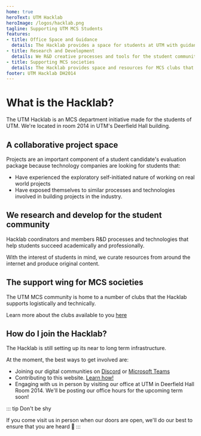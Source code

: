 ```yaml
---
home: true
heroText: UTM Hacklab
heroImage: /logos/hacklab.png
tagline: Supporting UTM MCS Students
features:
- title: Office Space and Guidance
  details: The Hacklab provides a space for students at UTM with guidance on their academic and professional roadmaps by students from the community. 
- title: Research and Development
  details: We R&D creative processes and tools for the student community to succeed. 
- title: Supporting MCS societies
  details: The Hacklab provides space and resources for MCS clubs that serve particular student needs and concerns.   
footer: UTM Hacklab DH2014
--- 
```


# What is the Hacklab?

The UTM Hacklab is an MCS department initiative made for the students of UTM. We're located in room 2014 in UTM's Deerfield Hall building. 

## A collaborative project space

Projects are an important component of a student candidate's evaluation package because technology companies are looking for students that:

- Have experienced the exploratory self-initiated nature of working on real world projects
- Have exposed themselves to similar processes and technologies involved in building projects in the industry. 

## We research and develop for the student community

Hacklab coordinators and members R&D processes and technologies that help students succeed academically and professionally.

With the interest of students in mind, we curate resources from around the internet and produce original content. 

<ResourcesGrid :items="items"/>

## The support wing for MCS societies

The UTM MCS community is home to a number of clubs that the Hacklab supports logistically and technically.

Learn more about the clubs available to you [here](/clubs)


## How do I join the Hacklab?


The Hacklab is still setting up its near to long term infrastructure. 

At the moment, the best ways to get involved are:

- Joining our digital communities on [Discord](https://discord.gg/gPX54wF) or  [Microsoft Teams](https://teams.microsoft.com/l/team/19%3a9a293cfeb0d44967babe95ceaeff8fe2%40thread.skype/conversations?groupId=2dba53aa-e8b2-4a9b-a206-92677860a263&tenantId=78aac226-2f03-4b4d-9037-b46d56c55210)
- Contributing to this website. [Learn how!](/contributing)
- Engaging with us in person by visiting our office at UTM in Deerfield Hall Room 2014. We'll be posting our office hours for the upcoming term soon!

::: tip Don't be shy

If you come visit us in person when our doors are open, we'll do our best to ensure that you are heard :slightly_smiling_face:
:::

<script>
export default {
  data() {
    return {
      items: [
        {
          title: "Course Supplements",
          icon: "course-supplements.svg",
          link: "/resources/courses/",
          desc: "Curated tools resources that supplement UTM course content!"
        },
        {
          title: "Glossary",
          icon: "glossary.svg",
          link: "/glossary/",
          desc:
            "Build your understanding of technical terminology!"
        },
        {
          title: "Robotics",
          icon: "robotics.svg",
          link: "/resources/robotics/",
          desc:
            "Embedded intelligence is everywhere... Robotics isn't just the future, it's the now!"
        },
        {
          title: "Resume",
          icon: "resume.svg",
          link: "/resources/resume/",
          desc:
            "Learn how to stand out with the first piece of information employers see about you."
        },
        {
          title: "Design",
          icon: "design.svg",
          link: "/resources/design/",
          desc:
            "Often, people think design is about the way things look. That’s just one element of design!"
        },
        {
          title: "Mindset",
          icon: "mindset.svg",
          link: "/resources/mindset/",
          desc:
            "Cultivating a growth mindset can help us overcome limiting beliefs about our capabilities!"
        },
        {
          title: "Curated Collections",
          icon: "collections.svg",
          link: "/resources/collections/",
          desc:
            "The best content from the internet can help you filter the signal from the noise."
        },
        {
          title: "Android Development",
          icon: "android.svg",
          link: "/resources/android/",
          desc:
            "Build apps for phones, tablets, cars and the next billion mobile users on Android!"
        },
        {
          title: "Web Development",
          icon: "web.svg",
          link: "/resources/web/",
          desc:
            "Build sites and apps for the world's open and universal computing platform!"
        },
        {
          title: "Podcasts",
          icon: "podcast.svg",
          link: "/resources/podcasts/",
          desc:
            "Learn on the go with entertaining, informative, and awe-inspiring podcasts!"
        },
        {
          title: "Vue",
          icon: "vue.svg",
          link: "/resources/vue/",
          desc:
            "Develop web applications easily with a community powered javascript framework!"
        }, 
        {
          title: "Docker",
          icon: "docker.svg",
          link: "/resources/docker/",
          desc:
            "Containerize your applications with ease and deploy them anywhere!"
        },
        {
          title: "ReactJS",
          icon: "react.svg",
          link: "/resources/react/",
          desc:
            "A JavaScript Library for building dynamic user interfaces"
        },
        {
          title: "React Native",
          icon: "react-native.svg",
          link: "/resources/react-native/",
          desc:
            "React Native is a JS framework for writing natively rendering mobile applications for iOS and Android!"
        },
        {
          title: "Rest",
          icon: "rest.svg",
          link: "/resources/rest/",
          desc:
            "A powerful and popular way for clients to communicate with servers!"
        }
      ]
    }
  }
}
</script>
